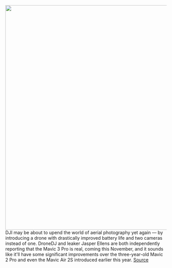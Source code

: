 <img src='https://cdn.vox-cdn.com/thumbor/lOeMlUypatNucdt4zLgDF7g-VUU=/0x0:1600x1067/1200x800/filters:focal(672x406:928x662)/cdn.vox-cdn.com/uploads/chorus_image/image/69901494/dji_mavic_3_leak_jasper_ellens.0.jpg' width='700px' /><br/>
DJI may be about to upend the world of aerial photography yet again — by introducing a drone with drastically improved battery life and two cameras instead of one. DroneDJ and leaker Jasper Ellens are both independently reporting that the Mavic 3 Pro is real, coming this November, and it sounds like it'll have some significant improvements over the three-year-old Mavic 2 Pro and even the Mavic Air 2S introduced earlier this year.
<a href='https://www.theverge.com/2021/9/23/22690821/dji-mavic-pro-drone-leak-twin-cameras-four-thirds'> Source <a/>